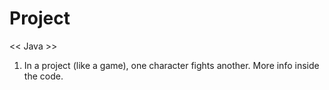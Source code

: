 # Project

<< Java >> <br>
1. In a project (like a game), one character fights another. More info inside the code.
